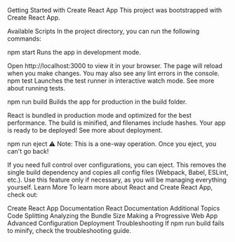 Getting Started with Create React App
This project was bootstrapped with Create React App.

Available Scripts
In the project directory, you can run the following commands:

npm start
Runs the app in development mode.

Open http://localhost:3000 to view it in your browser.
The page will reload when you make changes.
You may also see any lint errors in the console.
npm test
Launches the test runner in interactive watch mode.
See more about running tests.

npm run build
Builds the app for production in the build folder.

React is bundled in production mode and optimized for the best performance.
The build is minified, and filenames include hashes.
Your app is ready to be deployed!
See more about deployment.

npm run eject
⚠ Note: This is a one-way operation. Once you eject, you can't go back!

If you need full control over configurations, you can eject.
This removes the single build dependency and copies all config files (Webpack, Babel, ESLint, etc.).
Use this feature only if necessary, as you will be managing everything yourself.
Learn More
To learn more about React and Create React App, check out:

Create React App Documentation
React Documentation
Additional Topics
Code Splitting
Analyzing the Bundle Size
Making a Progressive Web App
Advanced Configuration
Deployment
Troubleshooting
If npm run build fails to minify, check the troubleshooting guide.
